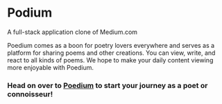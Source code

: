 # Podium

A full-stack application clone of Medium.com

Poedium comes as a boon for poetry lovers everywhere and serves as a platform for sharing poems and other creations. You can view, write, and react to all kinds of poems. We hope to make your daily content viewing more enjoyable with Poedium.

### Head on over to [Poedium](poedium.herokuapp.com) to start your journey as a poet or connoisseur!


